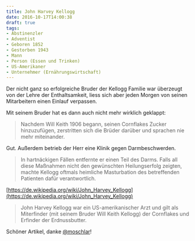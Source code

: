```yaml
---
title: John Harvey Kellogg
date: 2016-10-17T14:00:38
draft: true
tags:
- Abstinenzler
- Adventist
- Geboren 1852
- Gestorben 1943
- Mann
- Person (Essen und Trinken)
- US-Amerikaner
- Unternehmer (Ernährungswirtschaft)
---
```


Der nicht ganz so erfolgreiche Bruder der Kellogg Familie war überzeugt von
der Lehre der Enthaltsamkeit, liess sich aber jeden Morgen von seinen
Mitarbeitern einen Einlauf verpassen.

Mit seinem Bruder hat es dann auch nicht mehr wirklich geklappt:

> Nachdem Will Keith 1906 begann, seinen Cornflakes Zucker hinzuzufügen,
> zerstritten sich die Brüder darüber und sprachen nie mehr miteinander.

Gut. Außerdem betrieb der Herr eine Klinik gegen Darmbeschwerden.

> In hartnäckigen Fällen entfernte er einen Teil des Darms. Falls all diese
> Maßnahmen nicht den gewünschten Heilungserfolg zeigten, machte Kellogg
> oftmals heimliche Masturbation des betreffenden Patienten dafür
> verantwortlich.


[https://de.wikipedia.org/wiki/John_Harvey_Kellogg](https://de.wikipedia.org/wiki/John_Harvey_Kellogg)

> John Harvey Kellogg war ein US-amerikanischer Arzt und gilt als
> Miterfinder (mit seinem Bruder Will Keith Kellogg) der Cornflakes und
> Erfinder der Erdnussbutter.

Schöner Artikel, danke [@moschlar](https://twitter.com/moschlar)!
